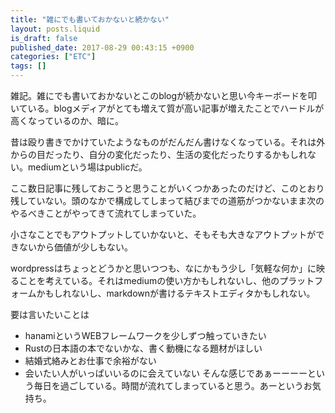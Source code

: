 ```yaml
---
title: "雑にでも書いておかないと続かない"
layout: posts.liquid
is_draft: false
published_date: 2017-08-29 00:43:15 +0900
categories: ["ETC"]
tags: []
---
```


雑記。雑にでも書いておかないとこのblogが続かないと思い今キーボードを叩いている。blogメディアがとても増えて質が高い記事が増えたことでハードルが高くなっているのか、暗に。

昔は殴り書きでかけていたようなものがだんだん書けなくなっている。それは外からの目だったり、自分の変化だったり、生活の変化だったりするかもしれない。mediumという場はpublicだ。

ここ数日記事に残しておこうと思うことがいくつかあったのだけど、このとおり残していない。頭のなかで構成してしまって結びまでの道筋がつかないまま次のやるべきことがやってきて流れてしまっていた。

小さなことでもアウトプットしていかないと、そもそも大きなアウトプットができないから価値が少しもない。

wordpressはちょっとどうかと思いつつも、なにかもう少し「気軽な何か」に映ることを考えている。それはmediumの使い方かもしれないし、他のプラットフォームかもしれないし、markdownが書けるテキストエディタかもしれない。

要は言いたいことは

- hanamiというWEBフレームワークを少しずつ触っていきたい
- Rustの日本語の本でないかな、書く動機になる題材がほしい
- 結婚式絡みとお仕事で余裕がない
- 会いたい人がいっぱいいるのに会えていない
そんな感じであぁーーーーという毎日を過ごしている。時間が流れてしまっていると思う。あーというお気持ち。



